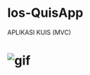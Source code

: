 # Ios-QuisApp
APLIKASI KUIS (MVC)
# ![gif](https://user-images.githubusercontent.com/14048235/44422932-d3bbe880-a5ae-11e8-9944-9bf912d30010.gif)
